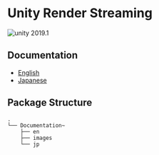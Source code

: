 # Unity Render Streaming

<img src="https://img.shields.io/badge/unity-2019.1-green.svg?style=flat-square" alt="unity 2019.1">

## Documentation

- [English](./Documentation~/en/index.md)
- [Japanese]( ./Documentation~/jp/index.md)

## Package Structure

```
.
└── Documentation~
    ├── en
    ├── images
    └── jp
```